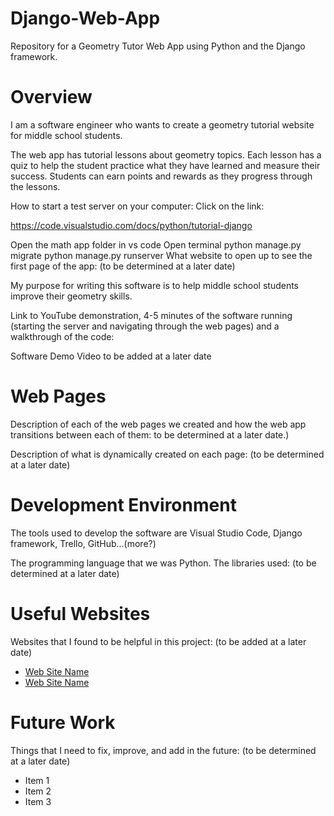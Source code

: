 # Django-Web-App

Repository for a Geometry Tutor Web App using Python and the Django framework.

# Overview

I am a software engineer who wants to create a geometry tutorial website for middle school students.

The web app has tutorial lessons about geometry topics. Each lesson has a quiz to help the student practice what they have learned and measure their success. Students can earn points and rewards as they progress through the lessons.

How to start a test server on your computer: Click on the link:

https://code.visualstudio.com/docs/python/tutorial-django

Open the math app folder in vs code
Open terminal
python manage.py migrate
python manage.py runserver
What website to open up to see the first page of the app: (to be determined at a later date)

My purpose for writing this software is to help middle school students improve their geometry skills.

Link to YouTube demonstration, 4-5 minutes of the software running (starting the server and navigating through the web pages) and a walkthrough of the code:

Software Demo Video to be added at a later date

# Web Pages

Description of each of the web pages we created and how the web app transitions between each of them: to be determined at a later date.)

Description of what is dynamically created on each page: (to be determined at a later date)

# Development Environment

The tools used to develop the software are Visual Studio Code, Django framework, Trello, GitHub...(more?)

The programming language that we was Python. The libraries used: (to be determined at a later date)

# Useful Websites

Websites that I found to be helpful in this project: (to be added at a later date)

- [Web Site Name](http://url.link.goes.here)
- [Web Site Name](http://url.link.goes.here)

# Future Work

Things that I need to fix, improve, and add in the future: (to be determined at a later date)

- Item 1
- Item 2
- Item 3
